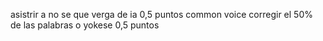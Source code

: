 asistrir a no se que verga de ia 0,5 puntos
common voice corregir el 50% de las palabras o yokese 0,5 puntos